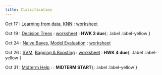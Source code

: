 ```yaml
---
title: Classification
---
```


Oct 17 
: [Learning from data](#), [KNN](#) 
  : [worksheet](#)

Oct 19 
: [Decision Trees](#) 
  : [worksheet](#) 
    : **HWK 3 due**{: .label .label-yellow } 

Oct 24 
: [Naive Bayes](#), [Model Evaluation](#) 
  : [worksheet](#)

Oct 26 
: [SVM](#), [Bagging & Boosting](#) 
  : [worksheet](#) 
    : **HWK 4 due**{: .label .label-yellow }

Oct 31 
: [Midterm Help](#) 
  : 
    : **MIDTERM START**{: .label .label-yellow }
